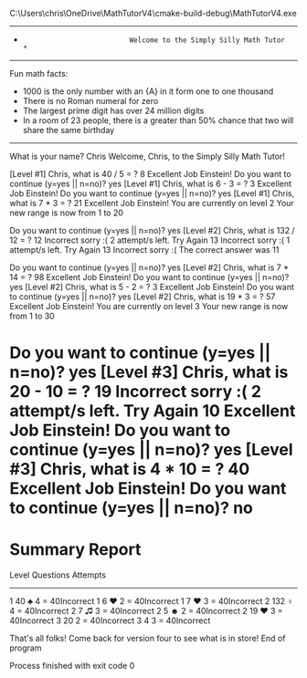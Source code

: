 C:\Users\chris\OneDrive\MathTutorV4\cmake-build-debug\MathTutorV4.exe
******************************************************************************************************
*                               Welcome to the Simply Silly Math Tutor                               *
******************************************************************************************************

Fun math facts:
* 1000 is the only number with an {A} in it form one to one thousand
* There is no Roman numeral for zero
* The largest prime digit has over 24 million digits
* In a room of 23 people, there is a greater than 50% chance that two will share the same birthday

******************************************************************************************************

What is your name?
Chris
Welcome,  Chris, to the Simply Silly Math Tutor!

[Level #1]  Chris, what is 40 / 5 = ?
8
Excellent Job Einstein!
Do you want to continue (y=yes || n=no)?
yes
[Level #1]  Chris, what is 6 - 3 = ?
3
Excellent Job Einstein!
Do you want to continue (y=yes || n=no)?
yes
[Level #1]  Chris, what is 7 * 3 = ?
21
Excellent Job Einstein!
You are currently on level 2
Your new range is now from 1 to 20

Do you want to continue (y=yes || n=no)?
yes
[Level #2]  Chris, what is 132 / 12 = ?
12
Incorrect sorry :(
2 attempt/s left.
Try Again
13
Incorrect sorry :(
1 attempt/s left.
Try Again
13
Incorrect sorry :(
The correct answer was 11

Do you want to continue (y=yes || n=no)?
yes
[Level #2]  Chris, what is 7 * 14 = ?
98
Excellent Job Einstein!
Do you want to continue (y=yes || n=no)?
yes
[Level #2]  Chris, what is 5 - 2 = ?
3
Excellent Job Einstein!
Do you want to continue (y=yes || n=no)?
yes
[Level #2]  Chris, what is 19 * 3 = ?
57
Excellent Job Einstein!
You are currently on level 3
Your new range is now from 1 to 30

Do you want to continue (y=yes || n=no)?
yes
[Level #3]  Chris, what is 20 - 10 = ?
19
Incorrect sorry :(
2 attempt/s left.
Try Again
10
Excellent Job Einstein!
Do you want to continue (y=yes || n=no)?
yes
[Level #3]  Chris, what is 4 * 10 = ?
40
Excellent Job Einstein!
Do you want to continue (y=yes || n=no)?
no
===================================
Summary Report
===================================
Level     Questions     Attempts
----- ------------------ ---------

1    40 ♣   4  =  40Incorrect
1     6 ♥   2  =  40Incorrect
1     7 ♥   3  =  40Incorrect
2   132 ♀   4  =  40Incorrect
2     7 ♫   3  =  40Incorrect
2     5 ☻   2  =  40Incorrect
2    19 ♥   3  =  40Incorrect
3    20
2  =  40Incorrect
3     4
3  =  40Incorrect

That's all folks!
Come back for version four to see what is in store!
End of program


Process finished with exit code 0
